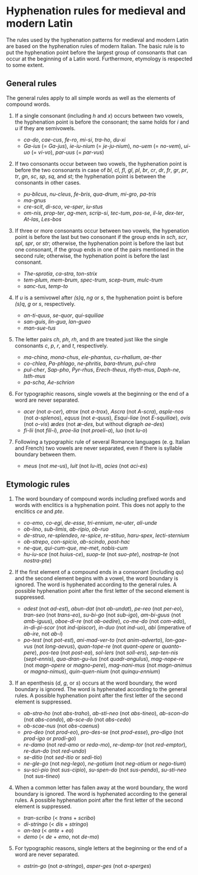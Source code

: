 # Hyphenation rules for medieval and modern Latin

The rules used by the hyphenation patterns for medieval and modern Latin are
based on the hyphenation rules of modern Italian. The basic rule is to put the
hyphenation point before the largest group of consonants that can occur at the
beginning of a Latin word. Furthermore, etymology is respected to some extent.

## General rules

The general rules apply to all simple words as well as the elements of compound
words.

1. If a single consonant (including *h* and *x*) occurs between two vowels, the
hyphenation point is before the consonant; the same holds for *i* and *u* if
they are semivowels.
	- *ca-do*, *cae-cus*, *fe-ro*, *mi-si*, *tra-ho*, *du-xi*
	- *Ga-ius* (= *Ga-jus*), *ie-iu-nium* (= *je-ju-nium*), *no-uem* (=
	  *no-vem*), *ui-uo* (= *vi-vo*), *par-uus* (= *par-vus*)

2. If two consonants occur between two vowels, the hyphenation point is before
the two consonants in case of *bl*, *cl*, *fl*, *gl*, *pl*, *br*, *cr*, *dr*,
*fr*, *gr*, *pr*, *tr*, *gn*, *sc*, *sp*, *sq*, and *st*; the hyphenation point
is between the consonants in other cases.
	- *pu-blicus*, *nu-cleus*, *fe-bris*, *qua-drum*, *mi-gro*, *pa-tris*
	- *ma-gnus*
	- *cre-scit*, *di-sco*, *ve-sper*, *iu-stus*
	- *om-nis*, *prop-ter*, *ag-men*, *scrip-si*, *tec-tum*, *pos-se*, *il-le*,
	  *dex-ter*, *At-las*, *Les-bos*

3. If three or more consonants occur between two vowels, the hypenation point
is before the last but two consonant if the group ends in *sch*, *scr*, *spl*,
*spr*, or *str*; otherwise, the hyphenation point is before the last but one
consonant, if the group ends in one of the pairs mentioned in the second rule;
otherwise, the hyphenation point is before the last consonant.
	- *The-sprotia*, *ca-stra*, *ton-strix*
	- *tem-plum*, *mem-brum*, *spec-trum*, *scep-trum*, *mulc-trum*
	- *sanc-tus*, *temp-to*

4. If *u* is a semivowel after *(s)q*, *ng* or *s*, the hyphenation point is
before *(s)q*, *g* or *s*, respectively.
	- *an-ti-quus*, *se-quor*, *qui-squiliae*
	- *san-guis*, *lin-gua*, *lan-gueo*
	- *man-sue-tus*

5. The letter pairs *ch*, *ph*, *rh*, and *th* are treated just like the single
consonants *c*, *p*, *r*, and *t*, respectively.
	- *ma-china*, *mona-chus*, *ele-phantus*, *cu-rhalium*, *ae-ther*
	- *co-chlea*, *Pa-phlago*, *ne-phritis*, *bara-thrum*, *pul-chra*
	- *pul-cher*, *Sap-pho*, *Pyr-rhus*, *Erech-theus*, *rhyth-mus*, *Daph-ne*,
	  *Isth-mus*
	- *pa-scha*, *Ae-schrion* 

6. For typographic reasons, single vowels at the beginning or the end of a
word are never separated.
	- *acer* (not *a-cer*), *atrox* (not *a-trox*), *Ascra* (not *A-scra*),
	  *asple-nos* (not *a-splenos*), *equus* (not *e-quus*), *Esqui-liae* (not
	  *E-squiliae*), *ovis* (not *o-vis*) *ædes* (not *æ-des*, but without
	  digraph *ae-des*)
	- *fi-lii* (not *fili-i*), *proe-lia* (not *proeli-a*), *luo* (not *lu-o*)

7. Following a typographic rule of several Romance languages (e. g. Italian and
French) two vowels are never separated, even if there is syllable boundary
between them.
	- *meus* (not *me-us*), *luit* (not *lu-it*), *acies* (not *aci-es*)

## Etymologic rules

1. The word boundary of compound words including prefixed words and words with
enclitics is a hyphenation point. This does not apply to the enclitics *ce* and
*pte*.
	- *co-emo*, *co-egi*, *de-esse*, *tri-ennium*, *ne-uter*, *ali-unde*
	- *ob-lino*, *sub-limis*, *ab-ripio*, *ob-ruo*
	- *de-struo*, *re-splendeo*, *re-spice*, *re-stituo*, *haru-spex*,
	  *lecti-sternium*
	- *ob-strepo*, *con-spicio*, *ab-scindo*, *post-hac*
	- *ne-que*, *qui-cum-que*, *me-met*, *nobis-cum*
	- *hu-iu-sce* (not *huius-ce*), *suop-te* (not *suo-pte*), *nostrap-te* (not
	  *nostra-pte*)

2. If the first element of a compound ends in a consonant (including *qu*) and
the second element begins with a vowel, the word boundary is ignored. The word
is hyphenated according to the general rules. A possible hyphenation point
after the first letter of the second element is suppressed.
	- *adest* (not *ad-est*), *abun-dat* (not *ab-undat*), *pe-reo* (not
	  *per-eo*), *tran-seo* (not *trans-eo*), *su-bi-go* (not *sub-igo*),
	  *am-bi-guus* (not *amb-iguus*), *oboe-di-re* (not *ob-oedire*), *co-me-do*
	  (not *com-edo*), *in-di-pi-scor* (not *ind-ipiscor*), *in-duo* (not
	  *ind-uo*), *abi* (imperative of *ab-ire*, not *ab-i*)
	- *po-test* (not *pot-est*), *ani-mad-ver-to* (not *anim-adverto*),
	  *lon-gae-vus* (not *long-aevus*), *quan-tope-re* (not *quant-opere* or
	  *quanto-pere*), *pos-tea* (not *post-ea*), *sol-lers* (not *soll-ers*),
	  *sep-ten-nis* (*sept-ennis*), *qua-dran-gu-lus* (not *quadr-angulus*),
	  *mag-nope-re* (not *magn-opere* or *magno-pere*), *mag-nani-mus* (not
	  *magn-animus* or *magna-nimus*), *quin-quen-nium* (not *quinqu-ennium*)

3. If an epenthesis (*d*, *g*, or *s*) occurs at the word boundary, the word
boundary is ignored. The word is hyphenated according to the general rules. A
possible hyphenation point after the first letter of the second element is
suppressed.
	- *ab-stra-ho* (not *abs-traho*), *ab-sti-neo* (not *abs-tineo*),
	  *ab-scon-do* (not *abs-condo*), *ab-sce-do* (not *abs-cedo*)
	- *ob-scae-nus* (not *obs-caenus*)
	- *pro-deo* (not *prod-eo*), *pro-des-se* (not *prod-esse*), *pro-digo* (not
	  *prod-igo* or *prodi-go*)
	- *re-damo* (not *red-amo* or *reda-mo*), *re-demp-tor* (not *red-emptor*),
	  *re-dun-do* (not *red-undo*)
	- *se-ditio* (not *sed-itio* or *sedi-tio*)
	- *ne-gle-go* (not *neg-lego*), *ne-gotium* (not *neg-otium* or *nego-tium*)
	- *su-sci-pio* (not *sus-cipio*), *su-spen-do* (not *sus-pendo*),
	  *su-sti-neo* (not *sus-tineo*)

4. When a common letter has fallen away at the word boundary, the word boundary
is ignored. The word is hyphenated according to the general rules. A possible
hyphenation point after the first letter of the second element is suppressed.
	- *tran-scribo* (< *trans* + *scribo*)
	- *di-stringo* (< *dis* + *stringo*)
	- *an-tea* (< *ante* + *ea*)
	- *demo* (< *de* + *emo*, not *de-mo*)

5. For typographic reasons, single letters at the beginning or the end of a
word are never separated.
	- *astrin-go* (not *a-stringo*), *asper-ges* (not *a-sperges*)
